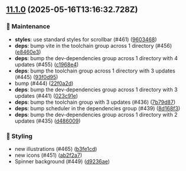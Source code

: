 ## [11.1.0](https://github.com/AxisCommunications/fluent-components/compare/129590cc3ebadd15680404189e31ba2d2f3879d1..b3fe1cd084de65d48cd32f00cb58363f5c2091d3) (2025-05-16T13:16:32.728Z)

### 🚧 Maintenance

  - **styles**: use standard styles for scrollbar (#461) ([9603468](https://github.com/AxisCommunications/fluent-components/commit/9603468ead0fa1df4055411976b95f21d0f66474))
  - **deps**: bump vite in the toolchain group across 1 directory (#456) ([e8460e3](https://github.com/AxisCommunications/fluent-components/commit/e8460e3d3f03f21c6ca9d5ea354933f00275f1d5))
  - **deps**: bump the dev-dependencies group across 1 directory with 4 updates (#455) ([c1968e4](https://github.com/AxisCommunications/fluent-components/commit/c1968e49048e51a586d16ee8f490a7cf1bba721b))
  - **deps**: bump the toolchain group across 1 directory with 3 updates (#445) ([93f0d95](https://github.com/AxisCommunications/fluent-components/commit/93f0d95069695642eb30df761ea31e162a2dba66))
  - bump (#444) ([22f0a2d](https://github.com/AxisCommunications/fluent-components/commit/22f0a2d8501a9c40fb8899b3df270bac155e01a7))
  - **deps**: bump the dev-dependencies group across 1 directory with 3 updates (#441) ([023c91e](https://github.com/AxisCommunications/fluent-components/commit/023c91e6d44416b5b28ac37aa38d9a99ede1f635))
  - **deps**: bump the toolchain group with 3 updates (#436) ([7b79d87](https://github.com/AxisCommunications/fluent-components/commit/7b79d87972a0d65fcad441d0a4f03d1ba41e42e0))
  - **deps**: bump scheduler in the dependencies group (#439) ([8d168f3](https://github.com/AxisCommunications/fluent-components/commit/8d168f3520109e3712a77c64d7376af258073311))
  - **deps**: bump the dev-dependencies group across 1 directory with 2 updates (#435) ([d486009](https://github.com/AxisCommunications/fluent-components/commit/d486009e27b5dfabcd148d5757db732d21cdd6aa))

### 💄 Styling

  - new illustrations (#465) ([b3fe1cd](https://github.com/AxisCommunications/fluent-components/commit/b3fe1cd084de65d48cd32f00cb58363f5c2091d3))
  - new icons (#451) ([ab2f2a7](https://github.com/AxisCommunications/fluent-components/commit/ab2f2a79a29f47884de7a98db9655c954b52c112))
  - Spinner background (#449) ([d9236ae](https://github.com/AxisCommunications/fluent-components/commit/d9236aebd4ce461b48097ba52fa376c3ad14bf24))
